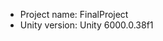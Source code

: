 <!-- UNITY CODE ASSIST INSTRUCTIONS START -->
- Project name: FinalProject
- Unity version: Unity 6000.0.38f1
<!-- UNITY CODE ASSIST INSTRUCTIONS END -->